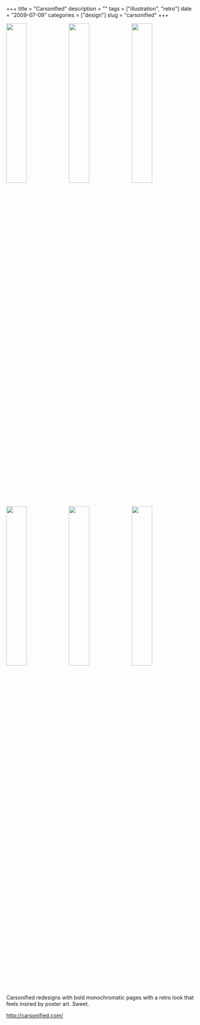 +++
title = "Carsonified"
description = ""
tags = ["illustration", "retro"]
date = "2009-07-09"
categories = ["design"]
slug = "carsonified"
+++


<div id="screens-thumbs" class="clearfix mt1-5">
<a href="//media.konigi.com/design/carsonified-1.jpg" class="group" rel="group"><img src="//media.konigi.com/design/carsonified-1.png" alt="" class="thumb" style="width: 33%; max-width: 33%;padding: 0 1px 1px 0" /></a><a href="//media.konigi.com/design/carsonified-2.jpg" class="group" rel="group"><img src="//media.konigi.com/design/carsonified-2.png" alt="" class="thumb" style="width: 33%; max-width: 33%;padding: 0 1px 1px 0" /></a><a href="//media.konigi.com/design/carsonified-3.jpg" class="group" rel="group"><img src="//media.konigi.com/design/carsonified-3.png" alt="" class="thumb" style="width: 33%; max-width: 33%;padding: 0 1px 1px 0" /></a><a href="//media.konigi.com/design/carsonified-4.jpg" class="group" rel="group"><img src="//media.konigi.com/design/carsonified-4.png" alt="" class="thumb" style="width: 33%; max-width: 33%;padding: 0 1px 1px 0" /></a><a href="//media.konigi.com/design/carsonified-5.jpg" class="group" rel="group"><img src="//media.konigi.com/design/carsonified-5.png" alt="" class="thumb" style="width: 33%; max-width: 33%;padding: 0 1px 1px 0" /></a><a href="//media.konigi.com/design/carsonified-6.jpg" class="group" rel="group"><img src="//media.konigi.com/design/carsonified-6.png" alt="" class="thumb" style="width: 33%; max-width: 33%;padding: 0 1px 1px 0" /></a>
</div>   
<p>Carsonified redesigns with bold monochromatic pages with a retro look that feels insired by poster art. Sweet.</p>
<p><a href="http://carsonified.com/">http://carsonified.com/</a></p>  
